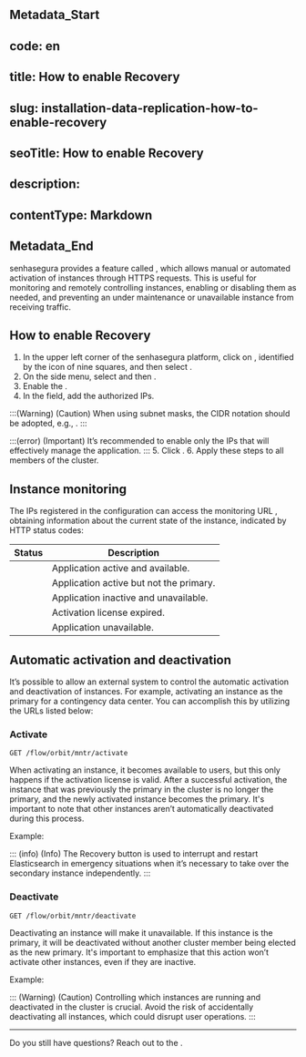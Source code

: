 ## Metadata_Start 
## code: en
## title: How to enable Recovery 
## slug: installation-data-replication-how-to-enable-recovery 
## seoTitle: How to enable Recovery 
## description:  
## contentType: Markdown 
## Metadata_End
senhasegura provides a feature called , which allows manual or automated activation of instances through HTTPS requests. This is useful for monitoring and remotely controlling instances, enabling or disabling them as needed, and preventing an under maintenance or unavailable instance from receiving traffic.

## How to enable Recovery

1. In the upper left corner of the senhasegura platform, click on , identified by the icon of nine squares, and then select .
2. On the side menu, select  and then .
3. Enable the .
4. In the  field, add the authorized IPs.

:::(Warning) (Caution)
When using subnet masks, the CIDR notation should be adopted, e.g., .
:::

:::(error) (Important)
It’s recommended to enable only the IPs that will effectively manage the application. 
:::
5. Click .
6. Apply these steps to all members of the cluster.




## Instance monitoring
The IPs registered in the  configuration can access the monitoring URL , obtaining information about the current state of the instance, indicated by HTTP status codes:


| Status |Description |
| --- | --- |
| |Application active and available. |
|  | Application active but not the primary. |
| | Application inactive and unavailable. |
|  | Activation license expired. |
| | Application unavailable. |


## Automatic activation and deactivation

It’s possible to allow an external system to control the automatic activation and deactivation of instances. For example, activating an instance as the primary for a contingency data center. You can accomplish this by utilizing the URLs listed below:

### Activate
`GET
 /flow/orbit/mntr/activate`

When activating an instance, it becomes available to users, but this only happens if the activation license is valid. After a successful activation, the instance that was previously the primary in the cluster is no longer the primary, and the newly activated instance becomes the primary. It's important to note that other instances aren’t automatically deactivated during this process.

Example: 

::: (info) (Info)
The Recovery button is used to interrupt and restart Elasticsearch in emergency situations when it’s necessary to take over the secondary instance independently.
:::

### Deactivate
`GET
/flow/orbit/mntr/deactivate`

Deactivating an instance will make it unavailable. If this instance is the primary, it will be deactivated without another cluster member being elected as the new primary. It's important to emphasize that this action won’t activate other instances, even if they are inactive.

Example: 

::: (Warning) (Caution)
Controlling which instances are running and deactivated in the cluster is crucial. Avoid the risk of accidentally deactivating all instances, which could disrupt user operations.
:::

* * *

Do you still have questions? Reach out to the .
